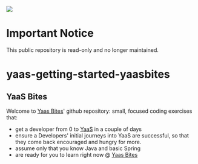![](https://img.shields.io/badge/STATUS-NOT%20CURRENTLY%20MAINTAINED-red.svg?longCache=true&style=flat)

# Important Notice
This public repository is read-only and no longer maintained.

# yaas-getting-started-yaasbites

## YaaS Bites

Welcome to [Yaas Bites](https://devportal.yaas.io/gettingstarted/yaasbitesoverview/index.html)' github repository: small, focused coding exercises that:
- get a developer from 0 to [YaaS](https://www.yaas.io/) in a couple of days
- ensure a Developers' initial journeys into YaaS are successful, so that they come back encouraged and hungry for more.
- assume only that you know Java and basic Spring
- are ready for you to learn right now @ [Yaas Bites](https://devportal.yaas.io/gettingstarted/yaasbitesoverview/index.html)
